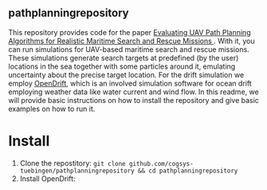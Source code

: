 ## pathplanningrepository

This repository provides code for the paper [Evaluating UAV Path Planning Algorithms for Realistic Maritime Search and Rescue Missions
](https://arxiv.org/abs/2402.01494). With it, you can run simulations for UAV-based maritime search and rescue missions.
These simulations generate search targets at predefined (by the user) locations in the sea together with some particles around it, emulating uncertainty about the precise target location. For the drift simulation we employ [OpenDrift](https://github.com/OpenDrift/opendrift), which is an involved simulation software for ocean drift employing weather data like water current and wind flow.
In this readme, we will provide basic instructions on how to install the repository and give basic examples on how to run it.

# Install
1. Clone the repostitory:
	```git clone github.com/cogsys-tuebingen/pathplanningrepository && cd pathplanningrepository```
2. Install OpenDrift:


